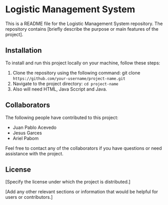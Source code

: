 # Logistic Management System

This is a README file for the Logistic Management System repository. The repository contains [briefly describe the purpose or main features of the project].

## Installation

To install and run this project locally on your machine, follow these steps:

1. Clone the repository using the following command: git clone ``https://github.com/your-username/project-name.git``
2. Navigate to the project directory: ``cd project-name``
3. Also will need HTML, Java Sccript and Java.

## Collaborators

The following people have contributed to this project:

- Juan Pablo Acevedo
- Jesus Garces
- Ariel Pabom

Feel free to contact any of the collaborators if you have questions or need assistance with the project.

## License

[Specify the license under which the project is distributed.]

[Add any other relevant sections or information that would be helpful for users or contributors.]







